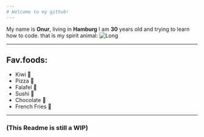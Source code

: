```yaml
---
# Welcome to my github!
---
```

My name is **Onur**, living in **Hamburg**  I am **30** years old and trying to learn how to code.
that is my spirit animal:
![Long](http://medien.budopedia.de/images/3/39/04_2_Tiere_DracheSW1.png)

---
## Fav.foods:
- Kiwi 🥝
- Pizza 🍕
- Falafel 🌯
- Sushi 🍣
- Chocolate 🍫
- French Fries 🍟
---

### (This Readme is still a WIP)




